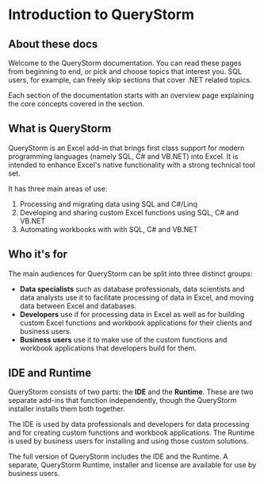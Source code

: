 # Introduction to QueryStorm

## About these docs

Welcome to the QueryStorm documentation. You can read these pages from beginning to end, or pick and choose topics that interest you. SQL users, for example, can freely skip sections that cover .NET related topics.

Each section of the documentation starts with an overview page explaining the core concepts covered in the section.

## What is QueryStorm

QueryStorm is an Excel add-in that brings first class support for modern programming languages (namely SQL, C# and VB.NET) into Excel. It is intended to enhance Excel's native functionality with a strong technical tool set.

It has three main areas of use:

1. Processing and migrating data using SQL and C#/Linq
2. Developing and sharing custom Excel functions using SQL, C# and VB.NET
3. Automating workbooks with with SQL, C# and VB.NET

## Who it's for

The main audiences for QueryStorm can be split into three distinct groups:

- **Data specialists** such as database professionals, data scientists and data analysts use it to facilitate processing of data in Excel, and moving data between Excel and databases.
- **Developers**  use if for processing data in Excel as well as for building custom Excel functions and workbook applications for their clients and business users.
- **Business users** use it to make use of the custom functions and workbook applications that developers build for them.

## IDE and Runtime

QueryStorm consists of two parts: the **IDE** and the **Runtime**. These are two separate add-ins that function independently, though the QueryStorm installer installs them both together.

The IDE is used by data professionals and developers for data processing and for creating custom functions and workbook applications. The Runtime is used by business users for installing and using those custom solutions.

The full version of QueryStorm includes the IDE and the Runtime. A separate, QueryStorm Runtime, installer and license are available for use by business users.
